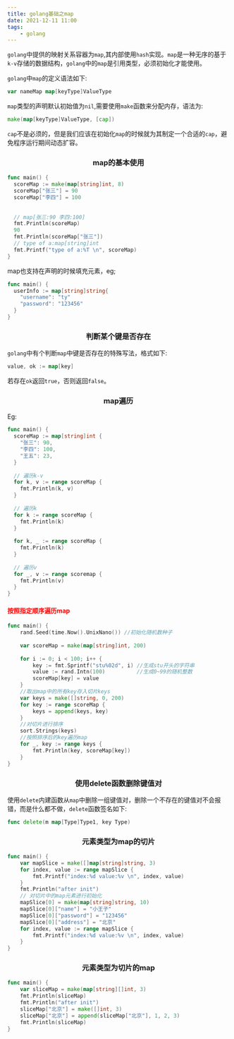 ```yaml
---
title: golang基础之map
date: 2021-12-11 11:00
tags:
    - golang
---
```


`golang`中提供的映射关系容器为`map`,其内部使用`hash`实现。`map`是一种无序的基于`k-v`存储的数据结构，`golang`中的`map`是引用类型，必须初始化才能使用。

`golang`中`map`的定义语法如下:

```go
var nameMap map[keyType]ValueType
```

`map`类型的声明默认初始值为`nil`,需要使用`make`函数来分配内存，语法为:

```go
make(map[keyType]ValueType, [cap])
```

`cap`不是必须的，但是我们应该在初始化`map`的时候就为其制定一个合适的`cap`，避免程序运行期间动态扩容。

### <center>map的基本使用</center>

```go
func main() {
  scoreMap := make(map[string]int, 8)
  scoreMap["张三"] = 90
  scoreMap["李四"] = 100
  
  
  // map[张三:90 李四:100]
  fmt.Println(scoreMap)
  90
  fmt.Println(scoreMap["张三"])
  // type of a:map[string]int
  fmt.Printf("type of a:%T \n", scoreMap)
}
```

map也支持在声明的时候填充元素，eg;

```go
func main() {
  userInfo := map[string]string{
    "username": "ty"
    "password": "123456"
  }
}
```

### <center>判断某个键是否存在</center>

`golang`中有个判断`map`中键是否存在的特殊写法，格式如下:

```go
value, ok := map[key]
```

若存在`ok`返回`true`，否则返回`false`。

### <center>map遍历</center>

Eg:

```go
func main() {
  scoreMap := map[string]int {
    "张三": 90, 
    "李四": 100, 
    "王五": 23, 
  }
  
  // 遍历k-v
  for k, v := range scoreMap {
    fmt.Println(k, v)
  }
  
  // 遍历k
  for k := range scoreMap {
    fmt.Println(k)
  }
  
  for k, _ := range scoreMap {
    fmt.Println(k)
  }
  
  // 遍历v
  for _, v := range scoremap {
    fmt.Println(v)
  }
}
```

#### <font color=red>按照指定顺序遍历map</font>

```go
func main() {
	rand.Seed(time.Now().UnixNano()) //初始化随机数种子
 
	var scoreMap = make(map[string]int, 200)
 
	for i := 0; i < 100; i++ {
		key := fmt.Sprintf("stu%02d", i) //生成stu开头的字符串
		value := rand.Intn(100)          //生成0~99的随机整数
		scoreMap[key] = value
	}
	//取出map中的所有key存入切片keys
	var keys = make([]string, 0, 200)
	for key := range scoreMap {
		keys = append(keys, key)
	}
	//对切片进行排序
	sort.Strings(keys)
	//按照排序后的key遍历map
	for _, key := range keys {
		fmt.Println(key, scoreMap[key])
	}
}
```

### <center>使用delete函数删除键值对</center>

使用`delete`内建函数从`map`中删除一组键值对，删除一个不存在的键值对不会报错，而是什么都不做，`delete`函数签名如下:

```go
func delete(m map[Type]Type1, key Type)
```

### <center>元素类型为map的切片</center>

```go
func main() {
	var mapSlice = make([]map[string]string, 3)
	for index, value := range mapSlice {
		fmt.Printf("index:%d value:%v \n", index, value)
	}
	fmt.Println("after init")
	// 对切片中的map元素进行初始化
	mapSlice[0] = make(map[string]string, 10)
	mapSlice[0]["name"] = "小王子"
	mapSlice[0]["password"] = "123456"
	mapSlice[0]["address"] = "北京"
	for index, value := range mapSlice {
		fmt.Printf("index:%d value:%v \n", index, value)
	}
}
```

### <center>元素类型为切片的map</center>

```go
func main() {
	var sliceMap = make(map[string][]int, 3)
	fmt.Println(sliceMap)
	fmt.Println("after init")
	sliceMap["北京"] = make([]int, 3)
	sliceMap["北京"] = append(sliceMap["北京"], 1, 2, 3)
	fmt.Println(sliceMap)
}
```


